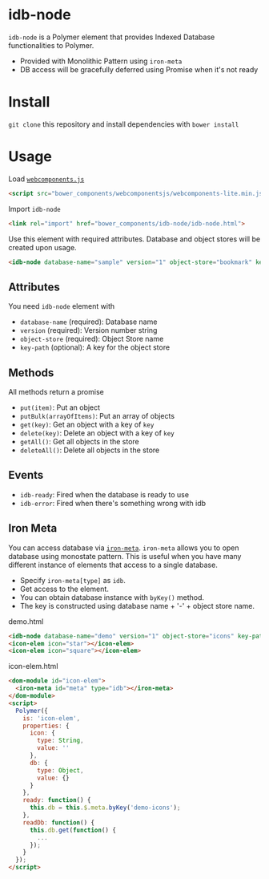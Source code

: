 # idb-node

`idb-node` is a Polymer element that provides Indexed Database functionalities to Polymer.

- Provided with Monolithic Pattern using `iron-meta`
- DB access will be gracefully deferred using Promise when it's not ready

# Install
`git clone` this repository and install dependencies with `bower install`

# Usage
Load [`webcomponents.js`]()
```html
<script src="bower_components/webcomponentsjs/webcomponents-lite.min.js"></script>
```

Import `idb-node`
```html
<link rel="import" href="bower_components/idb-node/idb-node.html">
```

Use this element with required attributes. Database and object stores will be created upon usage.
```html
<idb-node database-name="sample" version="1" object-store="bookmark" key-path="url"></idb-node>
```

## Attributes
You need `idb-node` element with
- `database-name` (required): Database name
- `version` (required): Version number string
- `object-store` (required): Object Store name
- `key-path` (optional): A key for the object store

## Methods
All methods return a promise
- `put(item)`: Put an object
- `putBulk(arrayOfItems)`: Put an array of objects
- `get(key)`: Get an object with a key of `key`
- `delete(key)`: Delete an object with a key of `key`
- `getAll()`: Get all objects in the store
- `deleteAll()`: Delete all objects in the store

## Events
- `idb-ready`: Fired when the database is ready to use
- `idb-error`: Fired when there's something wrong with idb

## Iron Meta
You can access database via [`iron-meta`](https://github.com/PolymerElements/iron-meta). `iron-meta` allows you to open database using monostate pattern. This is useful when you have many different instance of elements that access to a single database.
- Specify `iron-meta[type]` as `idb`.
- Get access to the element.
- You can obtain database instance with `byKey()` method.
- The key is constructed using database name + '-' + object store name.

demo.html
```html
<idb-node database-name="demo" version="1" object-store="icons" key-path="name"></idb-node>
<icon-elem icon="star"></icon-elem>
<icon-elem icon="square"></icon-elem>
```

icon-elem.html
```html
<dom-module id="icon-elem">
  <iron-meta id="meta" type="idb"></iron-meta>
</dom-module>
<script>
  Polymer({
    is: 'icon-elem',
    properties: {
      icon: {
        type: String,
        value: ''
      },
      db: {
        type: Object,
        value: {}
      }
    },
    ready: function() {
      this.db = this.$.meta.byKey('demo-icons');
    },
    readDb: function() {
      this.db.get(function() {
        ...
      });
    }
  });
</script>
```
